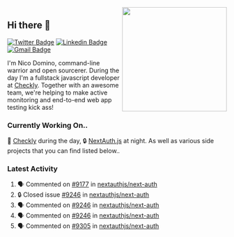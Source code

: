 <img align="right" src="https://user-images.githubusercontent.com/7415984/172472491-91b16eac-fa22-4ecf-92df-d687139fd1f9.gif" width="240" />

## Hi there 👋

[![Twitter Badge](https://img.shields.io/badge/-@ndom91-1ca0f1?style=flat-square&labelColor=1ca0f1&logo=twitter&logoColor=white&link=https://twitter.com/ndom91)](https://twitter.com/ndom91) [![Linkedin Badge](https://img.shields.io/badge/-ndom91-blue?style=flat-square&logo=Linkedin&logoColor=white&link=https://www.linkedin.com/in/ndom91/)](https://www.linkedin.com/in/ndom91/) [![Gmail Badge](https://img.shields.io/badge/-yo@ndo.dev-c14438?style=flat-square&logo=mail.ru&logoColor=white&link=mailto:yo@ndo.dev)](mailto:yo@ndo.dev)

I'm Nico Domino, command-line warrior and open sourcerer. During the day I'm a fullstack javascript developer at [Checkly](https://checklyhq.com). Together with an awesome team, we're helping to make active monitoring and end-to-end web app testing kick ass!

### Currently Working On..

🦝 [Checkly](https://checklyhq.com) during the day, 🔒 [NextAuth.js](https://github.com/nextauthjs/next-auth) at night. As well as various side projects that you can find listed below..

<!--START_SECTION_PROFILE_VIEWS:readme-info-->
<!--END_SECTION_PROFILE_VIEWS:readme-info-->

<!--START_SECTION_DAILY_COMMIT:readme-info-->
<!--END_SECTION_DAILY_COMMIT:readme-info-->

<!--START_SECTION_WEEKLY_COMMIT:readme-info-->
<!--END_SECTION_WEEKLY_COMMIT:readme-info-->

### Latest Activity

<!--START_SECTION:activity-->
1. 🗣 Commented on [#9177](https://github.com/nextauthjs/next-auth/issues/9177#issuecomment-1871952207) in [nextauthjs/next-auth](https://github.com/nextauthjs/next-auth)
2. 🔒 Closed issue [#9246](https://github.com/nextauthjs/next-auth/issues/9246) in [nextauthjs/next-auth](https://github.com/nextauthjs/next-auth)
3. 🗣 Commented on [#9246](https://github.com/nextauthjs/next-auth/issues/9246#issuecomment-1871943900) in [nextauthjs/next-auth](https://github.com/nextauthjs/next-auth)
4. 🗣 Commented on [#9246](https://github.com/nextauthjs/next-auth/issues/9246#issuecomment-1871943880) in [nextauthjs/next-auth](https://github.com/nextauthjs/next-auth)
5. 🗣 Commented on [#9305](https://github.com/nextauthjs/next-auth/issues/9305#issuecomment-1871943115) in [nextauthjs/next-auth](https://github.com/nextauthjs/next-auth)
<!--END_SECTION:activity-->
